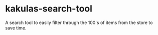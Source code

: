 # kakulas-search-tool
A search tool to easily filter through the 100's of items from the store to save time.
